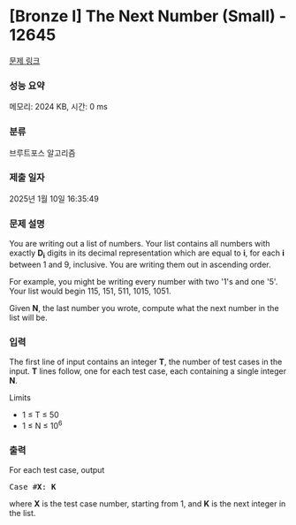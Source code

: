 # [Bronze I] The Next Number (Small) - 12645 

[문제 링크](https://www.acmicpc.net/problem/12645) 

### 성능 요약

메모리: 2024 KB, 시간: 0 ms

### 분류

브루트포스 알고리즘

### 제출 일자

2025년 1월 10일 16:35:49

### 문제 설명

<p>You are writing out a list of numbers. Your list contains all numbers with exactly <strong>D<sub>i</sub></strong> digits in its decimal representation which are equal to <strong>i</strong>, for each <strong>i</strong> between 1 and 9, inclusive. You are writing them out in ascending order.</p>

<p>For example, you might be writing every number with two '1's and one '5'. Your list would begin 115, 151, 511, 1015, 1051.</p>

<p>Given <strong>N</strong>, the last number you wrote, compute what the next number in the list will be.</p>

### 입력 

 <p>The first line of input contains an integer <strong>T</strong>, the number of test cases in the input. <strong>T</strong> lines follow, one for each test case, each containing a single integer <strong>N</strong>.</p>

<p>Limits</p>

<ul>
	<li>1 ≤ T ≤ 50</li>
	<li>1 ≤ N ≤ 10<sup>6</sup></li>
</ul>

### 출력 

 <p>For each test case, output </p>

<pre>Case #<strong>X</strong>: <strong>K</strong></pre>

<p>where <strong>X</strong> is the test case number, starting from 1, and <strong>K</strong> is the next integer in the list.</p>


